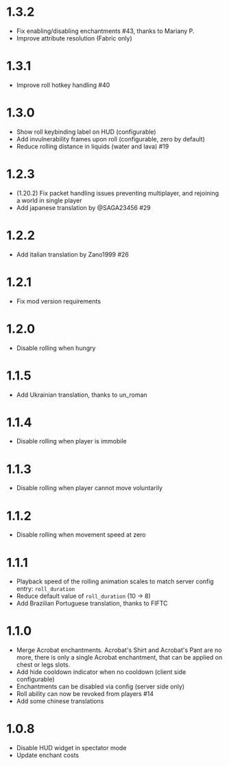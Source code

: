 # 1.3.2

- Fix enabling/disabling enchantments #43, thanks to Mariany P.
- Improve attribute resolution (Fabric only)

# 1.3.1

- Improve roll hotkey handling #40

# 1.3.0

- Show roll keybinding label on HUD (configurable)
- Add invulnerability frames upon roll (configurable, zero by default)
- Reduce rolling distance in liquids (water and lava) #19

# 1.2.3

- (1.20.2) Fix packet handling issues preventing multiplayer, and rejoining a world in single player 
- Add japanese translation by @SAGA23456 #29

# 1.2.2

- Add italian translation by Zano1999 #26

# 1.2.1

- Fix mod version requirements

# 1.2.0

- Disable rolling when hungry

# 1.1.5

- Add Ukrainian translation, thanks to un_roman

# 1.1.4
- Disable rolling when player is immobile

# 1.1.3
- Disable rolling when player cannot move voluntarily

# 1.1.2
- Disable rolling when movement speed at zero

# 1.1.1
- Playback speed of the rolling animation scales to match server config entry: `roll_duration`
- Reduce default value of `roll_duration` (10 -> 8)
- Add Brazilian Portuguese translation, thanks to FIFTC

# 1.1.0
- Merge Acrobat enchantments. Acrobat's Shirt and Acrobat's Pant are no more, there is only a single Acrobat enchantment, that can be applied on chest or legs slots.
- Add hide cooldown indicator when no cooldown (client side configurable)
- Enchantments can be disabled via config (server side only)
- Roll ability can now be revoked from players #14
- Add some chinese translations

# 1.0.8
- Disable HUD widget in spectator mode
- Update enchant costs